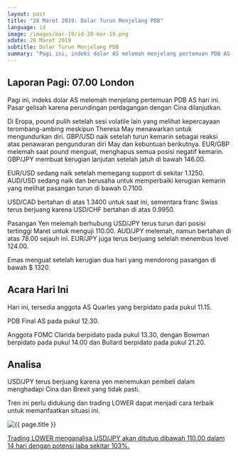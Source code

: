 ```yaml
---
layout: post
title: "28 Maret 2019: Dolar Turun Menjelang PDB" 
language: id
image: /images/mar-19/id-28-mar-19.png
xdate: 28 Maret 2019
subtitle: Dolar Turun Menjelang PDB
summary: "Pagi ini, indeks dolar AS melemah menjelang pertemuan PDB AS hari ini. Pasar gelisah karena perundingan perdagangan dengan Cina dilanjutkan. Di Eropa, pound pulih setelah sesi volatile lain yang melihat kepercayaan terombang-ambing meskipun Theresa May menawarkan untuk mengundurkan diri"
---
```

## Laporan Pagi: 07.00 London

Pagi ini, indeks dolar AS melemah menjelang pertemuan PDB AS hari ini. Pasar gelisah karena perundingan perdagangan dengan Cina dilanjutkan.

Di Eropa, pound pulih setelah sesi volatile lain yang melihat kepercayaan terombang-ambing meskipun Theresa May menawarkan untuk mengundurkan diri. GBP/USD naik setelah turun kemarin sebagai reaksi atas penawaran pengunduran diri May dan kebuntuan berikutnya. EUR/GBP melemah saat pound menguat, menghapus semua posisi negatif kemarin. GBP/JPY membuat kerugian lanjutan setelah jatuh di bawah 146.00.

EUR/USD sedang naik setelah memegang support di sekitar 1.1250. AUD/USD sedang naik dan berusaha untuk memperbaiki kerugian kemarin yang melihat pasangan turun di bawah 0.7100.

USD/CAD bertahan di atas 1.3400 untuk saat ini, sementara franc Swiss terus berjuang karena USD/CHF bertahan di atas 0.9950.

Pasangan Yen melemah berhubung USD/JPY terus turun dari posisi tertinggi Maret untuk menguji 110.00. AUD/JPY melemah, namun bertahan di atas 78.00 sejauh ini. EUR/JPY juga terus berjuang setelah menembus level 124.00.

Emas menguat setelah kerugian dua hari yang mendorong pasangan di bawah $ 1320.

## Acara Hari Ini

Hari ini, tersedia anggota AS Quarles yang berpidato pada pukul 11.15.

PDB Final AS pada pukul 12.30.

Anggota FOMC Clarida berpidato pada pukul 13.30, dengan Bowman berpidato pada pukul 14.00 dan Bullard berpidato pada pukul 21.20.

## Analisa

USD/JPY terus berjuang karena yen menemukan pembeli dalam menghadapi Cina dan Brexit yang tidak pasti.

Tren ini perlu didukung dan trading LOWER dapat menjadi cara terbaik untuk memanfaatkan situasi ini.

<img src="{{ site.url }}/images/mar-19/id-28-mar-19.png" alt="{{ page.title }}" title="{{ page.title }}">

<a href="%LINK%%?currency=USD&market=forex&underlying=frxUSDJPY&formname=higherlower&duration_amount=14&duration_units=d&amount=10&amount_type=stake&expiry_type=duration&barrier=110.00" target="_blank" rel="noopener noreferrer nofollow">Trading LOWER menganalisa USD/JPY akan ditutup dibawah 110.00 dalam 14 hari dengan potensi laba sekitar 103%.</a>